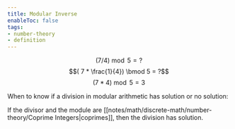 ```yaml
---
title: Modular Inverse
enableToc: false
tags: 
- number-theory
- definition
---
```

$$(7 / 4) \bmod 5 = ?  $$
$$( 7 * \frac{1}{4}) \bmod 5 = ?$$ 
$$( 7 * 4) \bmod 5 = 3$$ 

When to know if a division in modular arithmetic has solution or no solution:

If the divisor and the module are [[notes/math/discrete-math/number-theory/Coprime Integers|coprimes]], then the division has solution.
